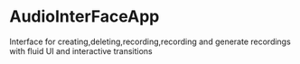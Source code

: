 # AudioInterFaceApp
Interface for creating,deleting,recording,recording and generate recordings with fluid UI and interactive transitions
